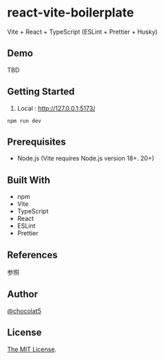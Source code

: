 # react-vite-boilerplate

Vite + React + TypeScript (ESLint + Prettier + Husky)

## Demo

TBD
<!-- [TBD](URL) -->

## Getting Started

1. Local : http://127.0.0.1:5173/
```
npm run dev
```

## Prerequisites

- Node.js (Vite requires Node.js version 18+. 20+)

## Built With

- npm
- Vite
- TypeScript
- React
- ESLint
- Prettier

## References

参照

## Author

[@chocolat5](https://github.com/chocolat5)

## License

[The MIT License](https://opensource.org/licenses/MIT).
